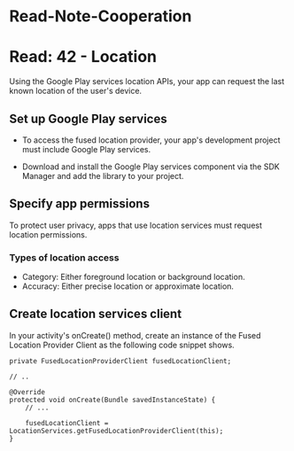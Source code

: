 # Read-Note-Cooperation

# Read: 42 - Location

Using the Google Play services location APIs, your app can request the last known location of the user's device.


## Set up Google Play services

* To access the fused location provider, your app's development project must include Google Play services.

* Download and install the Google Play services component via the SDK Manager and add the library to your project.

## Specify app permissions

To protect user privacy, apps that use location services must request location permissions.

### Types of location access

* Category: Either foreground location or background location.
* Accuracy: Either precise location or approximate location.

## Create location services client

In your activity's onCreate() method, create an instance of the Fused Location Provider Client as the following code snippet shows.

```
private FusedLocationProviderClient fusedLocationClient;

// ..

@Override
protected void onCreate(Bundle savedInstanceState) {
    // ...

    fusedLocationClient = LocationServices.getFusedLocationProviderClient(this);
}

```